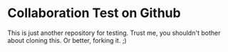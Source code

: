 # Collaboration Test on Github

This is just another repository for testing. Trust me, you shouldn't bother about cloning this. Or better, forking it. ;)
